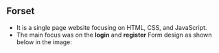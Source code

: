 ## Forset
* It is a single page website focusing on HTML, CSS, and JavaScript.
* The main focus was on the **login** and **register** Form design as shown below in the image:
